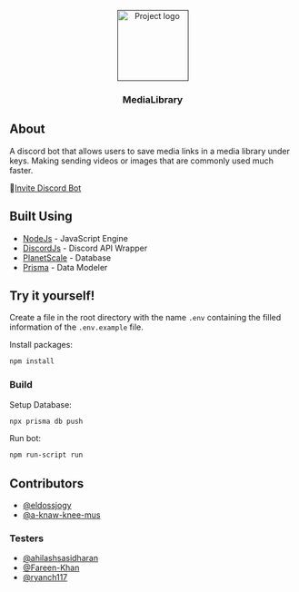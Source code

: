 <p align="center">
  <a href="" rel="noopener">
<img width=125 src="./img/logo.png" alt="Project logo"></a>
</p>

<h3 align="center">MediaLibrary</h3>
 
## About 
A discord bot that allows users to save media links in a media library under keys. Making sending videos or images that are commonly used much faster.

🔗[Invite Discord Bot](https://discord.com/api/oauth2/authorize?client_id=910350971299848192&permissions=431644735552&scope=bot%20applications.commands)

##  Built Using 

- [NodeJs](https://nodejs.org/) - JavaScript Engine 
- [DiscordJs](https://discord.js.org/) - Discord API Wrapper
- [PlanetScale](https://planetscale.com/) - Database
- [Prisma](https://www.prisma.io/) - Data Modeler

 
## Try it yourself!
 Create a file in the root directory with the name `.env` containing the filled information of the `.env.example` file.
 
Install packages:
```bash
npm install
```

### Build

Setup Database:
```bash
npx prisma db push
```

Run bot:
```bash
npm run-script run
```
##  Contributors
-   [@eldossjogy](https://github.com/eldossjogy)
-   [@a-knaw-knee-mus](https://github.com/a-knaw-knee-mus)

### Testers
-   [@ahilashsasidharan](https://github.com/ahilashsasidharan)
-   [@Fareen-Khan](https://github.com/Fareen-Khan)
-   [@ryanch117](https://github.com/ryanch117)